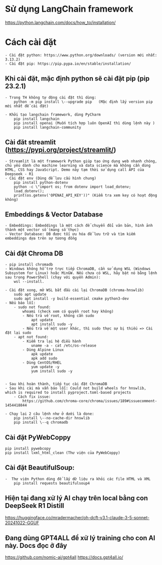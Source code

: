 # Sử dụng LangChain framework
https://python.langchain.com/docs/how_to/installation/

# Cách cài đặt  
    - Cài đặt python: https://www.python.org/downloads/ (version mới nhất: 3.13.2)  
    - Cài đặt pip: https://pip.pypa.io/en/stable/installation/

 ## Khi cài đặt, mặc định python sẽ cài đặt pip (pip 23.2.1)  
    - Trong TH không tự động cài đặt thì dùng:  
        python -m pip install \--upgrade pip   (Mặc định lấy version pip mới nhất để cài đặt)

    - Khởi tạo langchain framework, dùng PyCharm  
        pip install langchain  
        pip install openai (Muốn tích hợp luôn OpenAI thì dùng lệnh này ) 
        pip install langchain-community

 ## Cài đăt streamlit (https://pypi.org/project/streamlit/)  
    - Streamlit là một framework Python giúp tạo ứng dụng web nhanh chóng, chủ yếu dành cho machine learning và data science mà không cần dùng HTML, CSS hay JavaScript. Demo này tạm thời sử dụng call API của Deepseek - R1
    - Cài đặt env (Dùng để lưu cấu hình chung)  
        pip install python-dotenv  
        python -c \"import os; from dotenv import load_dotenv; 
        load_dotenv();
        print(os.getenv('OPENAI_API_KEY'))" (Kiểm tra xem key có hoạt động không)

## Embeddings & Vector Database  
    - Embeddings: Embeddings là một cách để chuyển đổi văn bản, hình ảnh thành một vector số (mảng số thực)  
    - Vector Database: DB được tối ưu hóa để lưu trữ và tìm kiếm embeddings dựa trên sự tương đồng

## Cài đặt Chroma DB 
    - pip install chromadb  
    - Windows không hỗ trợ trực tiếp ChromaDB, cần sử dụng WSL (Windows Subsystem for Linux) hoặc MinGW. Nếu chưa có WSL, hãy bật nó bằng lệnh sau trong PowerShell (chạy với quyền Admin):  
        wsl --install.

    - Cài đặt xong, mở WSL bắt đầu cài lại ChromaDB (chroma-hnswlib)  
        sudo apt update  
        sudo apt install -y build-essential cmake python3-dev
    - Nếu báo lỗi:  
        - sudo not found:  
            whoami (check xem có quyền root hay không)  
            - Nếu trả về root, không cần sudo  
                apt update  
                apt install sudo -y  
            - Nếu trả về một user khác, thì sudo thực sự bị thiếu => Cài đặt lại sudo  
        - apt not found:  
            - Kiểm tra lại hệ điều hành  
                uname -a - cat /etc/os-release  
            - Dùng Alpine Linux  
                apk update 
                apk add sudo  
            - Dùng CentOS/RHEL  
                yum update -y  
                yum install sudo -y


    - Sau khi hoàn thành, tiếp tục cài đặt ChromaDB
    - Sau khi cài mà vẫn báo lỗi: Could not build wheels for hnswlib, which is required to install pyproject.toml-based projects  
        - Cách fix issue: 
            https://github.com/chroma-core/chroma/issues/189#issuecomment-1454418844

    - Chạy lại 2 câu lệnh như ở dưới là done:  
        pip install \--no-cache-dir hnswlib  
        pip install \--q chromadb

## Cài đặt PyWebCoppy  
    pip install pywebcopy  
    pip install lxml_html_clean (Thư viện của PyWebCoppy)

## Cài đặt BeautifulSoup: 
    -  Thư viện Python dùng để lấy dữ liệu ra khỏi các file HTML và XML  
        pip install requests beautifulsoup4


## Hiện tại đang xử lý AI chạy trên local bằng con DeepSeek R1 Distill
https://huggingface.co/mradermacher/oh-dcft-v3.1-claude-3-5-sonnet-20241022-GGUF

## Đang dùng GPT4ALL để xử lý training cho con AI này. Docs đọc ở đây
https://github.com/nomic-ai/gpt4all
https://docs.gpt4all.io/
